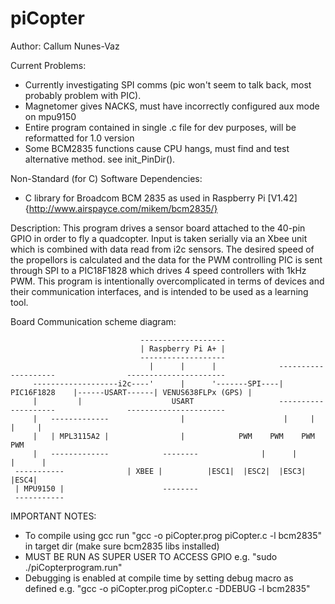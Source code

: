 # piCopter

Author: Callum Nunes-Vaz

Current Problems: 
 * Currently investigating SPI comms (pic won't seem to talk back, most probably problem with PIC).
 * Magnetomer gives NACKS, must have incorrectly configured aux mode on mpu9150
 * Entire program contained in single .c file for dev purposes, will be reformatted for 1.0 version
 * Some BCM2835 functions cause CPU hangs, must find and test alternative method. see init_PinDir().

Non-Standard (for C) Software Dependencies: 
 * C library for Broadcom BCM 2835 as used in Raspberry Pi [V1.42] {http://www.airspayce.com/mikem/bcm2835/}

Description: 
This program drives a sensor board attached to the 40-pin GPIO in order to fly a quadcopter. Input is
taken serially via an Xbee unit which is combined with data read from i2c sensors. The desired speed 
of the propellors is calculated and the data for the PWM controlling PIC is sent through SPI to a 
PIC18F1828 which drives 4 speed controllers with 1kHz PWM. 
This program is intentionally overcomplicated in terms of devices and their communication interfaces, 
and is intended to be used as a learning tool.


Board Communication scheme diagram:
```
                             -------------------
                             | Raspberry Pi A+ |
                             -------------------
                               |      |      |              --------------------                ----------------------
     -------------------i2c----'      |      '-------SPI----|    PIC16F1828    |------USART------| VENUS638FLPx (GPS) |
     |         |                    USART                   --------------------                ----------------------
     |   -------------                |                      |     |      |     |
     |	 | MPL3115A2 |                |  		   PWM    PWM    PWM    PWM			
     |	 -------------	     	  --------	            |      |      |      |
 -----------			  | XBEE |	        |ESC1|  |ESC2|  |ESC3|  |ESC4|
 | MPU9150 |                      --------
 -----------
```

IMPORTANT NOTES:
 * To compile using gcc run  "gcc -o piCopter.prog piCopter.c -l bcm2835" in target dir (make sure bcm2835 libs installed)
 * MUST BE RUN AS SUPER USER TO ACCESS GPIO e.g. "sudo ./piCopterprogram.run"
 * Debugging is enabled at compile time by setting debug macro as defined e.g. "gcc -o piCopter.prog piCopter.c -DDEBUG -l bcm2835"

